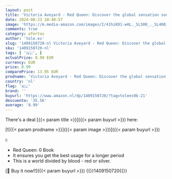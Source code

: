```yaml
---
layout: post
title: 'Victoria Aveyard - Red Queen: Discover the global sensation soon to be a major TV series perfect for fans of Fourth Wing'
date: 2024-08-23 10:40:57
image: 'https://m.media-amazon.com/images/I/41hiK01-wHL._SL500_._SL400_.jpg'
comments: true
category: ofertas
author: 'tole.es'
slug: '1409150720-nl Victoria Aveyard - Red Queen: Discover the global...'
sku: '1409150720-nl'
tags: [ '🇳🇱', ]
actualPrice: 8.99 EUR
currency: EUR
price: 8.99
comparePrice: 13.95 EUR
prodname: 'Victoria Aveyard - Red Queen: Discover the global sensation soon to be a major TV series perfect for fans of Fourth Wing'
country: 'nl'
flag: '🇳🇱'
brand: ''
buyurl: 'https://www.amazon.nl/dp/1409150720/?tag=tolees0b-21'
descuento: '35.56'
average: '8.99'
---
```


There's a deal [{{< param title >}}]({{< param buyurl >}})  here:

[![{{< param prodname >}}]({{< param image >}})]({{< param buyurl >}})

ℹ️:

- Red Queen: 0 Book
- It ensures you get the best usage for a longer period
- This is a world divided by blood - red or silver.

[🛒 Buy it now!!]({{< param buyurl >}})
{{<world>}}1409150720{{</world>}}
